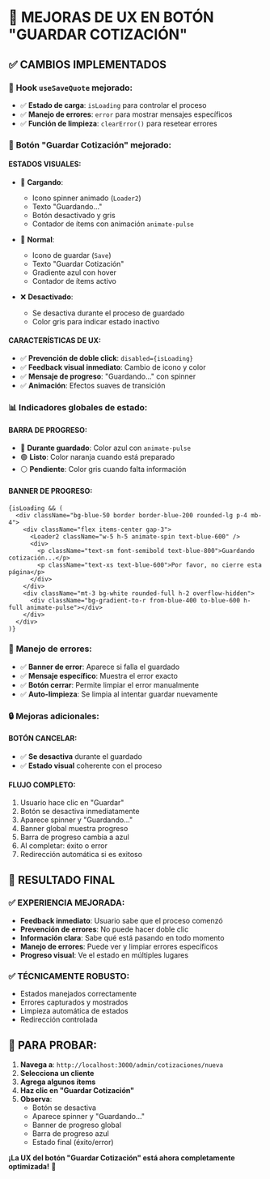 # 🎯 MEJORAS DE UX EN BOTÓN "GUARDAR COTIZACIÓN"

## ✅ **CAMBIOS IMPLEMENTADOS**

### 🔧 **Hook `useSaveQuote` mejorado:**
- ✅ **Estado de carga**: `isLoading` para controlar el proceso
- ✅ **Manejo de errores**: `error` para mostrar mensajes específicos
- ✅ **Función de limpieza**: `clearError()` para resetear errores

### 🎨 **Botón "Guardar Cotización" mejorado:**

#### **ESTADOS VISUALES:**
- 🔄 **Cargando**: 
  - Icono spinner animado (`Loader2`)
  - Texto "Guardando..."
  - Botón desactivado y gris
  - Contador de ítems con animación `animate-pulse`

- 🚀 **Normal**: 
  - Icono de guardar (`Save`)
  - Texto "Guardar Cotización"
  - Gradiente azul con hover
  - Contador de ítems activo

- ❌ **Desactivado**:
  - Se desactiva durante el proceso de guardado
  - Color gris para indicar estado inactivo

#### **CARACTERÍSTICAS DE UX:**
- ✅ **Prevención de doble click**: `disabled={isLoading}`
- ✅ **Feedback visual inmediato**: Cambio de icono y color
- ✅ **Mensaje de progreso**: "Guardando..." con spinner
- ✅ **Animación**: Efectos suaves de transición

### 📊 **Indicadores globales de estado:**

#### **BARRA DE PROGRESO:**
- 🔄 **Durante guardado**: Color azul con `animate-pulse`
- 🟢 **Listo**: Color naranja cuando está preparado
- ⚪ **Pendiente**: Color gris cuando falta información

#### **BANNER DE PROGRESO:**
```tsx
{isLoading && (
  <div className="bg-blue-50 border border-blue-200 rounded-lg p-4 mb-4">
    <div className="flex items-center gap-3">
      <Loader2 className="w-5 h-5 animate-spin text-blue-600" />
      <div>
        <p className="text-sm font-semibold text-blue-800">Guardando cotización...</p>
        <p className="text-xs text-blue-600">Por favor, no cierre esta página</p>
      </div>
    </div>
    <div className="mt-3 bg-white rounded-full h-2 overflow-hidden">
      <div className="bg-gradient-to-r from-blue-400 to-blue-600 h-full animate-pulse"></div>
    </div>
  </div>
)}
```

### 🚨 **Manejo de errores:**
- ✅ **Banner de error**: Aparece si falla el guardado
- ✅ **Mensaje específico**: Muestra el error exacto
- ✅ **Botón cerrar**: Permite limpiar el error manualmente
- ✅ **Auto-limpieza**: Se limpia al intentar guardar nuevamente

### 🔒 **Mejoras adicionales:**

#### **BOTÓN CANCELAR:**
- ✅ **Se desactiva** durante el guardado
- ✅ **Estado visual** coherente con el proceso

#### **FLUJO COMPLETO:**
1. Usuario hace clic en "Guardar"
2. Botón se desactiva inmediatamente
3. Aparece spinner y "Guardando..."
4. Banner global muestra progreso
5. Barra de progreso cambia a azul
6. Al completar: éxito o error
7. Redirección automática si es exitoso

## 🎯 **RESULTADO FINAL**

### ✅ **EXPERIENCIA MEJORADA:**
- **Feedback inmediato**: Usuario sabe que el proceso comenzó
- **Prevención de errores**: No puede hacer doble clic
- **Información clara**: Sabe qué está pasando en todo momento
- **Manejo de errores**: Puede ver y limpiar errores específicos
- **Progreso visual**: Ve el estado en múltiples lugares

### ✅ **TÉCNICAMENTE ROBUSTO:**
- Estados manejados correctamente
- Errores capturados y mostrados
- Limpieza automática de estados
- Redirección controlada

## 🚀 **PARA PROBAR:**

1. **Navega a**: `http://localhost:3000/admin/cotizaciones/nueva`
2. **Selecciona un cliente**
3. **Agrega algunos ítems**
4. **Haz clic en "Guardar Cotización"**
5. **Observa**:
   - Botón se desactiva
   - Aparece spinner y "Guardando..."
   - Banner de progreso global
   - Barra de progreso azul
   - Estado final (éxito/error)

**¡La UX del botón "Guardar Cotización" está ahora completamente optimizada!** 🎉